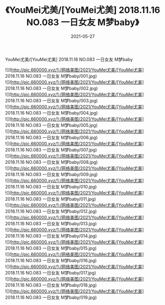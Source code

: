 ﻿---
layout: post
title:  《YouMei尤美/[YouMei尤美] 2018.11.16 NO.083 一日女友 M梦baby》
date:   2021-05-27
img: http://pic.660000.xyz/1:/网络美图/2021/YouMei尤美/[YouMei尤美] 2018.11.16 NO.083 一日女友 M梦baby/000.jpg
categories: [美女, 清纯, 唯美]
---

YouMei尤美/[YouMei尤美] 2018.11.16 NO.083 一日女友 M梦baby

 ![](http://pic.660000.xyz/1:/网络美图/2021/YouMei尤美/[YouMei尤美] 2018.11.16 NO.083 一日女友 M梦baby/001.jpg) <br>![](http://pic.660000.xyz/1:/网络美图/2021/YouMei尤美/[YouMei尤美] 2018.11.16 NO.083 一日女友 M梦baby/002.jpg) <br>![](http://pic.660000.xyz/1:/网络美图/2021/YouMei尤美/[YouMei尤美] 2018.11.16 NO.083 一日女友 M梦baby/003.jpg) <br>![](http://pic.660000.xyz/1:/网络美图/2021/YouMei尤美/[YouMei尤美] 2018.11.16 NO.083 一日女友 M梦baby/004.jpg) <br>![](http://pic.660000.xyz/1:/网络美图/2021/YouMei尤美/[YouMei尤美] 2018.11.16 NO.083 一日女友 M梦baby/005.jpg) <br>![](http://pic.660000.xyz/1:/网络美图/2021/YouMei尤美/[YouMei尤美] 2018.11.16 NO.083 一日女友 M梦baby/006.jpg) <br>![](http://pic.660000.xyz/1:/网络美图/2021/YouMei尤美/[YouMei尤美] 2018.11.16 NO.083 一日女友 M梦baby/007.jpg) <br>![](http://pic.660000.xyz/1:/网络美图/2021/YouMei尤美/[YouMei尤美] 2018.11.16 NO.083 一日女友 M梦baby/008.jpg) <br>![](http://pic.660000.xyz/1:/网络美图/2021/YouMei尤美/[YouMei尤美] 2018.11.16 NO.083 一日女友 M梦baby/009.jpg) <br>![](http://pic.660000.xyz/1:/网络美图/2021/YouMei尤美/[YouMei尤美] 2018.11.16 NO.083 一日女友 M梦baby/010.jpg) <br>![](http://pic.660000.xyz/1:/网络美图/2021/YouMei尤美/[YouMei尤美] 2018.11.16 NO.083 一日女友 M梦baby/011.jpg) <br>![](http://pic.660000.xyz/1:/网络美图/2021/YouMei尤美/[YouMei尤美] 2018.11.16 NO.083 一日女友 M梦baby/012.jpg) <br>![](http://pic.660000.xyz/1:/网络美图/2021/YouMei尤美/[YouMei尤美] 2018.11.16 NO.083 一日女友 M梦baby/013.jpg) <br>![](http://pic.660000.xyz/1:/网络美图/2021/YouMei尤美/[YouMei尤美] 2018.11.16 NO.083 一日女友 M梦baby/014.jpg) <br>![](http://pic.660000.xyz/1:/网络美图/2021/YouMei尤美/[YouMei尤美] 2018.11.16 NO.083 一日女友 M梦baby/015.jpg) <br>![](http://pic.660000.xyz/1:/网络美图/2021/YouMei尤美/[YouMei尤美] 2018.11.16 NO.083 一日女友 M梦baby/016.jpg) <br>![](http://pic.660000.xyz/1:/网络美图/2021/YouMei尤美/[YouMei尤美] 2018.11.16 NO.083 一日女友 M梦baby/017.jpg) <br>![](http://pic.660000.xyz/1:/网络美图/2021/YouMei尤美/[YouMei尤美] 2018.11.16 NO.083 一日女友 M梦baby/018.jpg) <br>![](http://pic.660000.xyz/1:/网络美图/2021/YouMei尤美/[YouMei尤美] 2018.11.16 NO.083 一日女友 M梦baby/019.jpg) <br>